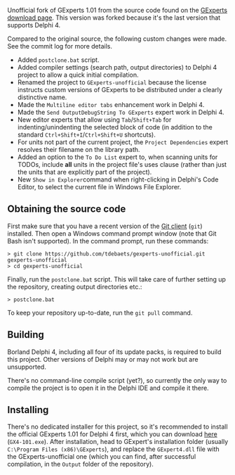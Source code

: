 Unofficial fork of GExperts 1.01 from the source code found on the [GExperts download page](http://www.gexperts.org/download/). This version was forked because it's the last version that supports Delphi 4.

Compared to the original source, the following custom changes were made. See the commit log for more details.

* Added `postclone.bat` script.
* Added compiler settings (search path, output directories) to Delphi 4 project to allow a quick initial compilation.
* Renamed the project to `GExperts-unofficial` because the license instructs custom versions of GExperts to be distributed under a clearly distinctive name.
* Made the `Multiline editor tabs` enhancement work in Delphi 4.
* Made the `Send OutputDebugString To GExperts` expert work in Delphi 4.
* New editor experts that allow using `Tab`/`Shift+Tab` for indenting/unindenting the selected block of code (in addition to the standard `Ctrl+Shift+I`/`Ctrl+Shift+U` shortcuts).
* For units not part of the current project, the `Project Dependencies` expert resolves their filename on the library path.
* Added an option to the `To Do List` expert to, when scanning units for TODOs, include **all** units in the project file's uses clause (rather than just the units that are explicitly part of the project).
* New `Show in Explorer`command when right-clicking in Delphi's Code Editor, to select the current file in Windows File Explorer.

Obtaining the source code
-------------------------

First make sure that you have a recent version of the [Git client](https://git-scm.com/) (`git`) installed. Then open a Windows command prompt window (note that Git Bash isn't supported). In the command prompt, run these commands:
```
> git clone https://github.com/tdebaets/gexperts-unofficial.git gexperts-unofficial
> cd gexperts-unofficial
```

Finally, run the `postclone.bat` script. This will take care of further setting up the repository, creating output directories etc.:
```
> postclone.bat
```

To keep your repository up-to-date, run the `git pull` command.

Building
--------

Borland Delphi 4, including all four of its update packs, is required to build this project. Other versions of Delphi may or may not work but are unsupported.

There's no command-line compile script (yet?), so currently the only way to compile the project is to open it in the Delphi IDE and compile it there.

Installing
----------

There's no dedicated installer for this project, so it's recommended to install the official GExperts 1.01 for Delphi 4 first, which you can download [here](http://www.gexperts.org/download/#GX101) (`GX4-101.exe`). After installation, head to GExpert's installation folder (usually `C:\Program Files (x86)\GExperts`), and replace the `GExpert4.dll` file with the GExperts-unofficial one (which you can find, after successful compilation, in the `Output` folder of the repository).
